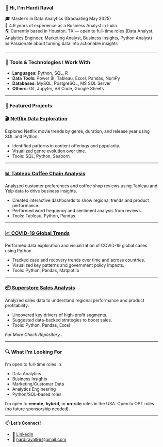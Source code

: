 ### 👋 Hi, I'm Hardi Raval

🎓 Master’s in Data Analytics (Graduating May 2025)  
💼 4.9 years of experience as a Business Analyst in India  
🌎 Currently based in Houston, TX — open to full-time roles (Data Analyst, Analytics Engineer, Marketing Analyst, Business Insights, Python Analyst)  
📊 Passionate about turning data into actionable insights  

---

### 🔧 Tools & Technologies I Work With

- **Languages:** Python, SQL, R
- **Data Tools:** Power BI, Tableau, Excel, Pandas, NumPy
- **Databases:** MySQL, PostgreSQL, MS SQL Server
- **Others:** Git, Jupyter, VS Code, Google Sheets

---

### 📌 Featured Projects

### [🎬 Netflix Data Exploration](https://github.com/HardiRaval/Netflix-Movies-Data-Exploration)
Explored Netflix movie trends by genre, duration, and release year using SQL and Python.
- Identified patterns in content offerings and popularity.
- Visualized genre evolution over time.
- Tools: SQL, Python, Seaborn

---

### [📊 Tableau Coffee Chain Analysis](https://github.com/HardiRaval/Tableau_Coffee)
Analyzed customer preferences and coffee shop reviews using Tableau and Yelp data to drive business insights.
- Created interactive dashboards to show regional trends and product performance.
- Performed word frequency and sentiment analysis from reviews.
- Tools: Tableau, Python, Pandas

---

### [📈 COVID-19 Global Trends](https://github.com/HardiRaval/Covid19-DataAnalysis)
Performed data exploration and visualization of COVID-19 global cases using Python.
- Tracked case and recovery trends over time and across countries.
- Visualized key patterns and government policy impacts.
- Tools: Python, Pandas, Matplotlib
---
### [📦 Superstore Sales Analysis](https://github.com/HardiRaval/Superstore-Sales-Analysis)
Analyzed sales data to understand regional performance and product profitability.
- Uncovered key drivers of high-profit segments.
- Suggested data-backed strategies to boost sales.
- Tools: Python, Pandas, Excel

*For More Check Repository..*

---

### 🔍 What I’m Looking For
I’m open to full-time roles in:
- Data Analytics
- Business Insights
- Marketing/Customer Data
- Analytics Engineering
- Python/SQL-based roles

I’m open to **remote**, **hybrid**, or **on-site** roles in the USA. Open to OPT roles (no future sponsorship needed).

---

📫 **Let’s Connect!**

- 💼 [LinkedIn](https://www.linkedin.com/in/hardi-raval96)
- 📧 hardiraval96@gmail.com


